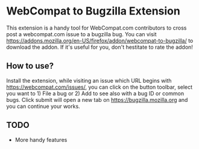 # WebCompat to Bugzilla Extension
This extension is a handy tool for WebCompat.com contributors to cross post a webcompat.com issue to a bugzilla bug. You can visit https://addons.mozilla.org/en-US/firefox/addon/webcompat-to-bugzilla/ to download the addon. If it's useful for you, don't hestitate to rate the addon!

## How to use?
Install the extension, while visiting an issue which URL begins with https://webcompat.com/issues/, you can click on the button toolbar, select you want to 1) File a bug or 2) Add to see also with a bug ID or common bugs. Click submit will open a new tab on https://bugzilla.mozilla.org and you can continue your works.

## TODO
* More handy features
